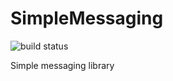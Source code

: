 # SimpleMessaging

![build status](https://sybersphere.visualstudio.com/0e2944da-c623-40af-b7ca-16dbae3ba9dc/_apis/build/status/4)

Simple messaging library
